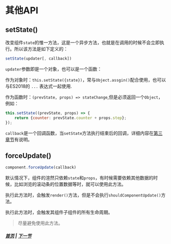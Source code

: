 # 其他API

## setState()

改变组件`state`的惟一方法，这是一个异步方法，也就是在调用的时候不会立即执行。所以该方法是如下定义的：

```js
setState(updater[, callback])
```

`updater`参数即是一个对象，也可以是一个函数：

作为对象时：`this.setState({state})`，常与`Object.assgin()`配合使用，也可以与ES2018的 `...` 表达式一起使用.

作为函数时：`(prevState, props) => stateChange`,但是必须返回一个`Object`，例如：
```js
this.setState((prevState, props) => {
    return {counter: prevState.counter + props.step};
});
```

`callback`是一个回调函数，当`setState`方法执行结束后的回调，详细内容在[第三章节](../chapter03/01.md#setState)有说明。

## forceUpdate()

```js
component.forceUpdate(callback)
```

默认情况下，组件的渲然只依赖`state`和`props`，有时候需要依赖其他数据的时候，比如浏览的滚动条的位置数据等时，就可以使用此方法。

执行此方法时，会触发`render()`方法，但是不会执行`shouldComponentUpdate()`方法。

执行此方法时，会触发其组件子组件的所有生命周期。

> 尽量避免使用此方法。

##### [首页](../../README.md) | [下一节](./02.md) 